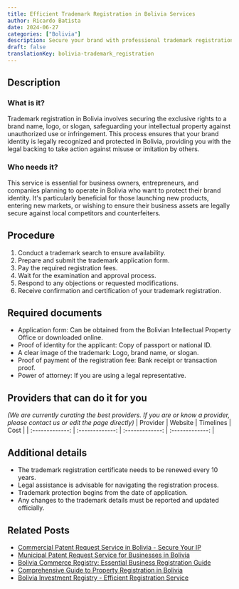 ```yaml
---
title: Efficient Trademark Registration in Bolivia Services
author: Ricardo Batista
date: 2024-06-27
categories: ["Bolivia"]
description: Secure your brand with professional trademark registration services in Bolivia. Simple steps, expert assistance. Start today!
draft: false
translationKey: bolivia-trademark_registration
---
```


## Description
### What is it?
Trademark registration in Bolivia involves securing the exclusive rights to a brand name, logo, or slogan, safeguarding your intellectual property against unauthorized use or infringement. This process ensures that your brand identity is legally recognized and protected in Bolivia, providing you with the legal backing to take action against misuse or imitation by others.

### Who needs it?
This service is essential for business owners, entrepreneurs, and companies planning to operate in Bolivia who want to protect their brand identity. It's particularly beneficial for those launching new products, entering new markets, or wishing to ensure their business assets are legally secure against local competitors and counterfeiters.

## Procedure

1. Conduct a trademark search to ensure availability.
2. Prepare and submit the trademark application form.
3. Pay the required registration fees.
4. Wait for the examination and approval process.
5. Respond to any objections or requested modifications.
6. Receive confirmation and certification of your trademark registration.


## Required documents

- Application form: Can be obtained from the Bolivian Intellectual Property Office or downloaded online.
- Proof of identity for the applicant: Copy of passport or national ID.
- A clear image of the trademark: Logo, brand name, or slogan.
- Proof of payment of the registration fee: Bank receipt or transaction proof.
- Power of attorney: If you are using a legal representative.


## Providers that can do it for you
_(We are currently curating the best providers. If you are or know a provider, please contact us or edit the page directly)_
| Provider        |     Website     |     Timelines    |       Cost      |
| :-------------: | :-------------: |  :-------------: | :-------------: |

## Additional details

- The trademark registration certificate needs to be renewed every 10 years.
- Legal assistance is advisable for navigating the registration process.
- Trademark protection begins from the date of application.
- Any changes to the trademark details must be reported and updated officially.




## Related Posts

- [Commercial Patent Request Service in Bolivia - Secure Your IP](https://tramitit.com/guides/bolivia/commercial_patent_request/)
- [Municipal Patent Request Service for Businesses in Bolivia](https://tramitit.com/guides/bolivia/municipal_patent_request/)
- [Bolivia Commerce Registry: Essential Business Registration Guide](https://tramitit.com/guides/bolivia/commerce_registry_registration/)
- [Comprehensive Guide to Property Registration in Bolivia](https://tramitit.com/guides/bolivia/property_registration/)
- [Bolivia Investment Registry - Efficient Registration Service](https://tramitit.com/guides/bolivia/investment_registry_registration/)